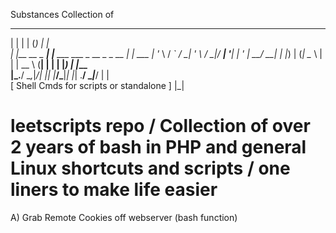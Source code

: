Substances Collection of 
  _                                       _       _       
 | |             | |                     (_)     | |      
 | |__   __ _ ___| |__      ___  ___ _ __ _ _ __ | |_ ___ 
 | '_ \ / _` / __| '_ \    / __|/ __| '__| | '_ \| __/ __|
 | |_) | (_| \__ \ | | |   \__ \ (__| |  | | |_) | |_\__ \
 |_.__/ \__,_|___/_| |_|   |___/\___|_|  |_| .__/ \__|___/
                                           | |            
 [ Shell Cmds for scripts or standalone ]  |_|            


# leetscripts repo  / Collection of over 2 years of bash in PHP and general Linux shortcuts and scripts / one liners to make life easier

A) Grab Remote Cookies off webserver (bash function)

